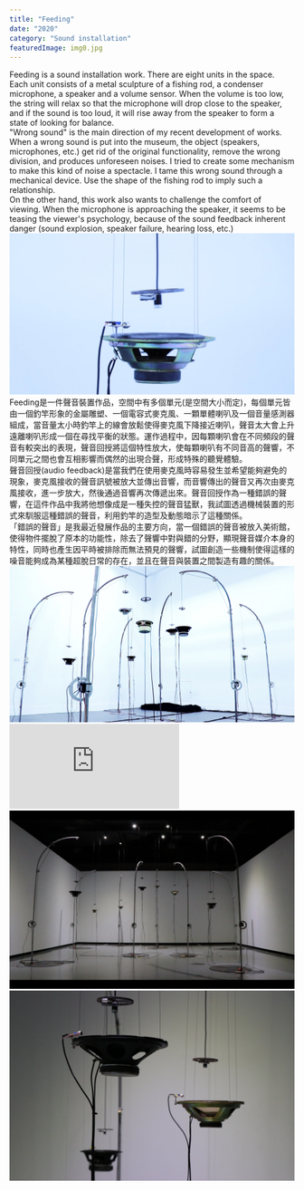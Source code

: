 ```yaml
---
title: "Feeding"
date: "2020"
category: "Sound installation"
featuredImage: img0.jpg
---
```

<div class="box">
  <div class="dscrptn">
    Feeding is a sound installation work. There are eight units in the space. Each unit consists of a metal sculpture of a fishing rod, a condenser microphone, a speaker and a volume sensor. When the volume is too low, the string will relax so that the microphone will drop close to the speaker, and if the sound is too loud, it will rise away from the speaker to form a state of looking for balance.<br>
    "Wrong sound" is the main direction of my recent development of works. When a wrong sound is put into the museum, the object (speakers, microphones, etc.) get rid of the original functionality, remove the wrong division, and produces unforeseen noises. I tried to create some mechanism to make this kind of noise a spectacle. I tame this wrong sound through a mechanical device. Use the shape of the fishing rod to imply such a relationship.<br>
    On the other hand, this work also wants to challenge the comfort of viewing. When the microphone is approaching the speaker, it seems to be teasing the viewer's psychology, because of the sound feedback inherent danger (sound explosion, speaker failure, hearing loss, etc.)<br>
  </div>
</div>


<div class="box">
    <img class="subimg" src="./img1.jpg">
</div>


<div class="box">
    <div class="dscrptn">
    Feeding是一件聲音裝置作品，空間中有多個單元(是空間大小而定)，每個單元皆由一個釣竿形象的金屬雕塑、一個電容式麥克風、一顆單體喇叭及一個音量感測器組成，當音量太小時釣竿上的線會放鬆使得麥克風下降接近喇叭，聲音太大會上升遠離喇叭形成一個在尋找平衡的狀態。運作過程中，因每顆喇叭會在不同頻段的聲音有較突出的表現，聲音回授將這個特性放大，使每顆喇叭有不同音高的聲響，不同單元之間也會互相影響而偶然的出現合聲，形成特殊的聽覺體驗。<br>
    聲音回授(audio feedback)是當我們在使用麥克風時容易發生並希望能夠避免的現象，麥克風接收的聲音訊號被放大並傳出音響，而音響傳出的聲音又再次由麥克風接收，進一步放大，然後通過音響再次傳遞出來。聲音回授作為一種錯誤的聲響，在這件作品中我將他想像成是一種失控的聲音猛獸，我試圖透過機械裝置的形式來馴服這種錯誤的聲音，利用釣竿的造型及動態暗示了這種關係。<br>
    「錯誤的聲音」是我最近發展作品的主要方向，當一個錯誤的聲音被放入美術館，使得物件擺脫了原本的功能性，除去了聲響中對與錯的分野，顯現聲音媒介本身的特性，同時也產生因平時被排除而無法預見的聲響，試圖創造一些機制使得這樣的噪音能夠成為某種超脫日常的存在，並且在聲音與裝置之間製造有趣的關係。<br>
    </div>
</div>


<div class="box">
    <img class="subimg" src="./img2.jpg">
</div>


<div class="box"></div>

<iframe title="vimeo-player" src="https://player.vimeo.com/video/454239749" frameborder="0" allowfullscreen></iframe>

<div class="box">
    <img class="subimg" src="./img3.jpg">
</div>

<div class="box">
    <img class="subimg" src="./img4.jpg">
</div>

<div class="box"></div>
